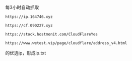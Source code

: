每3小时自动抓取
```
https://ip.164746.xyz
```
```
https://cf.090227.xyz
```
```
https://stock.hostmonit.com/CloudFlareYes
```
```
https://www.wetest.vip/page/cloudflare/address_v4.html
``` 
的优选ip，形成ip.txt 

